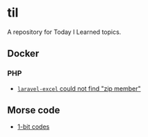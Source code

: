 # til
A repository for Today I Learned topics.

## Docker

### PHP
- [`laravel-excel` could not find "zip member"](laravel-excel-could-not-find-zip-member)

## Morse code
- [1-bit codes](morse-code/one-bit-codes)